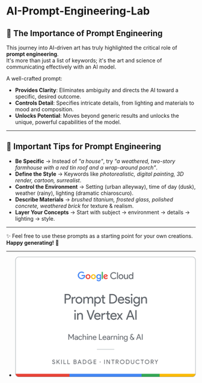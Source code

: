 # AI-Prompt-Engineering-Lab

## 🌟 The Importance of Prompt Engineering
  
This journey into AI-driven art has truly highlighted the critical role of **prompt engineering**.     
It's more than just a list of keywords; it's the art and science of communicating effectively with an AI model.    
        
A well-crafted prompt:      
   
- **Provides Clarity**: Eliminates ambiguity and directs the AI toward a specific, desired outcome.         
- **Controls Detail**: Specifies intricate details, from lighting and materials to mood and composition.   
- **Unlocks Potential**: Moves beyond generic results and unlocks the unique, powerful capabilities of the model.    
  

---
 
## 📝 Important Tips for Prompt Engineering

- **Be Specific** → Instead of *"a house"*, try *"a weathered, two-story farmhouse with a red tin roof and a wrap-around porch"*.  
- **Define the Style** → Keywords like *photorealistic, digital painting, 3D render, cartoon, surrealist*.  
- **Control the Environment** → Setting (urban alleyway), time of day (dusk), weather (rainy), lighting (dramatic chiaroscuro).  
- **Describe Materials** → *brushed titanium, frosted glass, polished concrete, weathered brick* for texture & realism.  
- **Layer Your Concepts** → Start with subject → environment → details → lighting → style.  

---

✨ Feel free to use these prompts as a starting point for your own creations.  
**Happy generating!** 🚀

---
  - ![Alt text](https://github.com/OmSonawane-360/AI-Prompt-Engineering-Lab/blob/main/Prompt%20Design%20in%20Vertex%20AI.png)
